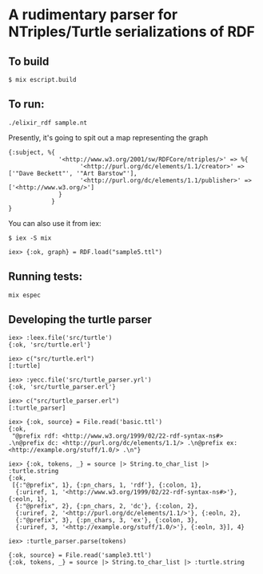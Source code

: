 # A rudimentary parser for NTriples/Turtle serializations of RDF

## To build

```
$ mix escript.build
```

## To run:

```
./elixir_rdf sample.nt
```

Presently, it's going to spit out a map representing the graph

```
{:subject, %{
              '<http://www.w3.org/2001/sw/RDFCore/ntriples/>' => %{
                    '<http://purl.org/dc/elements/1.1/creator>' => ['"Dave Beckett"', '"Art Barstow"'],
                    '<http://purl.org/dc/elements/1.1/publisher>' => ['<http://www.w3.org/>']
              }
            }
}
```

You can also use it from iex:

```
$ iex -S mix
```

```
iex> {:ok, graph} = RDF.load("sample5.ttl")
```

## Running tests:

```
mix espec
```

## Developing the turtle parser

```
iex> :leex.file('src/turtle')
{:ok, 'src/turtle.erl'}

iex> c("src/turtle.erl")
[:turtle]

iex> :yecc.file('src/turtle_parser.yrl')
{:ok, 'src/turtle_parser.erl'}

iex> c("src/turtle_parser.erl")
[:turtle_parser]

iex> {:ok, source} = File.read('basic.ttl')
{:ok,
 "@prefix rdf: <http://www.w3.org/1999/02/22-rdf-syntax-ns#> .\n@prefix dc: <http://purl.org/dc/elements/1.1/> .\n@prefix ex: <http://example.org/stuff/1.0/> .\n"}

iex> {:ok, tokens, _} = source |> String.to_char_list |> :turtle.string
{:ok,
 [{:"@prefix", 1}, {:pn_chars, 1, 'rdf'}, {:colon, 1},
  {:uriref, 1, '<http://www.w3.org/1999/02/22-rdf-syntax-ns#>'}, {:eoln, 1},
  {:"@prefix", 2}, {:pn_chars, 2, 'dc'}, {:colon, 2},
  {:uriref, 2, '<http://purl.org/dc/elements/1.1/>'}, {:eoln, 2},
  {:"@prefix", 3}, {:pn_chars, 3, 'ex'}, {:colon, 3},
  {:uriref, 3, '<http://example.org/stuff/1.0/>'}, {:eoln, 3}], 4}

iex> :turtle_parser.parse(tokens)
```

```
{:ok, source} = File.read('sample3.ttl')
{:ok, tokens, _} = source |> String.to_char_list |> :turtle.string
```

